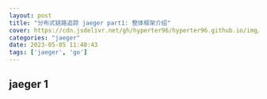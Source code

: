 ```yaml
---
layout: post
title: "分布式链路追踪 jaeger part1: 整体框架介绍"
cover: https://cdn.jsdelivr.net/gh/hyperter96/hyperter96.github.io/img/northernLight.jpg
categories: "jaeger"
date: 2023-05-05 11:40:43
tags: ['jaeger', 'go']
---
```


## jaeger 1
